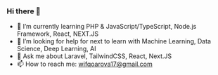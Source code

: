 ### Hi there 👋

- 🌱 I’m currently learning PHP & JavaScript/TypeScript, Node.js Framework, React, NEXT.JS
- 🤔 I’m looking for help for next to learn with Machine Learning, Data Science, Deep Learning, AI
- 💬 Ask me about Laravel, TailwindCSS, React, Next.JS
- 📫 How to reach me: wifqoarova17@gmail.com


<!--
**ArovaSyams/ArovaSyams** is a ✨ _special_ ✨ repository because its `README.md` (this file) appears on your GitHub profile.

Here are some ideas to get you started:

- 🔭 I’m currently working on ...
- 😄 Pronouns: ...
- ⚡ Fun fact: ...
-->
